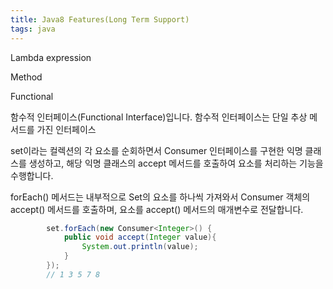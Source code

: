 ```yaml
---
title: Java8 Features(Long Term Support)
tags: java
---
```


Lambda expression

Method

Functional 

함수적 인터페이스(Functional Interface)입니다. 함수적 인터페이스는 단일 추상 메서드를 가진 인터페이스

set이라는 컬렉션의 각 요소를 순회하면서 Consumer<Integer> 인터페이스를 구현한 익명 클래스를 생성하고, 해당 익명 클래스의 accept 메서드를 호출하여 요소를 처리하는 기능을 수행합니다.

forEach() 메서드는 내부적으로 Set의 요소를 하나씩 가져와서 Consumer 객체의 accept() 메서드를 호출하며, 요소를 accept() 메서드의 매개변수로 전달합니다.

```java
        set.forEach(new Consumer<Integer>() {
            public void accept(Integer value){
                System.out.println(value);
            }
        });
        // 1 3 5 7 8
```